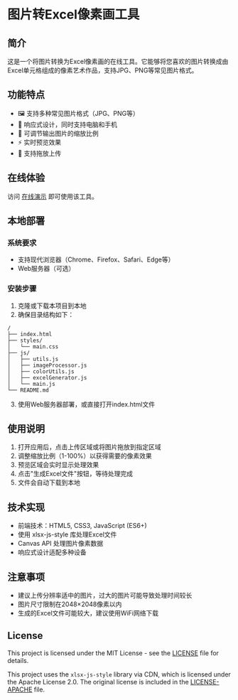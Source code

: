 # 图片转Excel像素画工具

## 简介
这是一个将图片转换为Excel像素画的在线工具。它能够将您喜欢的图片转换成由Excel单元格组成的像素艺术作品，支持JPG、PNG等常见图片格式。

## 功能特点
- 🖼️ 支持多种常见图片格式（JPG、PNG等）
- 📱 响应式设计，同时支持电脑和手机
- 🎨 可调节输出图片的缩放比例
- ⚡ 实时预览效果
- 🔄 支持拖放上传

## 在线体验
访问 [在线演示]() 即可使用该工具。

## 本地部署

### 系统要求
- 支持现代浏览器（Chrome、Firefox、Safari、Edge等）
- Web服务器（可选）

### 安装步骤
1. 克隆或下载本项目到本地
2. 确保目录结构如下：
```
/
├── index.html
├── styles/
│   └── main.css
├── js/
│   ├── utils.js
│   ├── imageProcessor.js
│   ├── colorUtils.js
│   ├── excelGenerator.js
│   └── main.js
└── README.md
```
3. 使用Web服务器部署，或直接打开index.html文件

## 使用说明
1. 打开应用后，点击上传区域或将图片拖放到指定区域
2. 调整缩放比例（1-100%）以获得需要的像素效果
3. 预览区域会实时显示处理效果
4. 点击"生成Excel文件"按钮，等待处理完成
5. 文件会自动下载到本地

## 技术实现
- 前端技术：HTML5, CSS3, JavaScript (ES6+)
- 使用 xlsx-js-style 库处理Excel文件
- Canvas API 处理图片像素数据
- 响应式设计适配多种设备

## 注意事项
- 建议上传分辨率适中的图片，过大的图片可能导致处理时间较长
- 图片尺寸限制在2048×2048像素以内
- 生成的Excel文件可能较大，建议使用WiFi网络下载

## License
This project is licensed under the MIT License - see the [LICENSE](LICENSE) file for details.

This project uses the `xlsx-js-style` library via CDN, which is licensed under the Apache License 2.0. The original license is included in the [LICENSE-APACHE](LICENSE-APACHE) file.